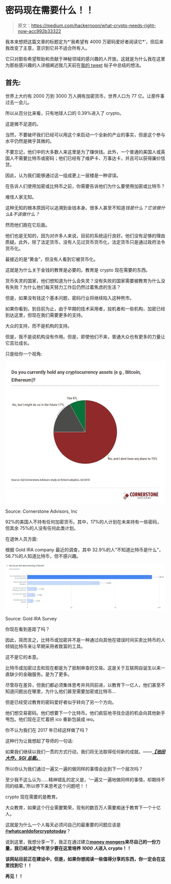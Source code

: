 # 密码现在需要什么！！

> 原文：<https://medium.com/hackernoon/what-crypto-needs-right-now-acc992b33322>

我本来想把这篇文章的标题定为*‘我希望有 4000 万密码爱好者阅读它*’，但后来我改变了主意，意识到它并不适合所有人。

它只对那些希望帮助和贡献于神秘领域的感兴趣的人开放。这就是为什么我在这里为那些感兴趣的人详细阐述我几天前在[我的 tweet](https://twitter.com/AdamDraper/status/1113512567488385024) 帖子中总结的想法。

## 首先:

世界上大约有 2000 万到 3000 万人拥有加密货币，世界人口为 77 亿。让那件事过去一会儿。

所以从百分比来看，只有地球人口的 0.39%进入了 crypto。

这是微不足道的。

当然，不要破坏我们已经可以用这个来启动一个全新的产业的事实，但是这个参与水平仍然是微乎其微的。

不要忘记，他们中的大多数人来这里是为了赚快钱。此外，一个普通的美国人或英国人不需要比特币或密码；他们已经有了维萨卡、万事达卡，并且可以获得廉价信贷。

因此，认为我们能够通过这一组成更上一层楼是一种谬误。

在告诉人们使用加密或比特币之前，你需要告诉他们为什么要使用加密或比特币？

难怪人家无知。

这种无知的根本原因可以追溯到金钱本身。很多人甚至不知道*钱是什么？它该做什么&不该做什么？*

然而他们跑在它后面。

他们也是无知的，因为对许多人来说，目前的系统运行良好。他们没有足够的理由质疑。此外，除了法定货币，没有人见过货币货币化，法定货币只是通过政府法令货币化。

最接近的是“黄金”，但没有人看到它被货币化。

这就是为什么关于金钱的教育是必要的。教育是 crypto 现在需要的东西。

货币失灵的国家，他们想知道为什么会失灵？没有失败的国家需要被教育为什么没有失败？为什么他们每天努力工作后仍然过着焦虑的生活？

但是，如果没有钱这个基本问题，密码行业将继续陷入这种熊市。

如果你看到，到目前为止，由于早期的技术采用者，投机者和一些机构，加密已经到达这里，但现在我们需要更多的支持。

大众的支持，而不是机构的支持。

但是，我不是说机构没有作用。但是，即使他们不来，普通大众也有更多的力量让它茁壮成长。

只是给你一个视角:

![](img/9c06618fbdb8398c95527388c2806c99.png)

Source: Cornerstone Advisors, Inc

92%的美国人不持有任何加密货币。其中，17%的人计划在未来持有一些密码，但其余 75%的人没有任何此类计划。

在退休人员方面:

根据 Gold IRA company 最近的调查，其中 32.9%的人“不知道比特币是什么”，56.7%的人知道比特币，但不感兴趣。

![](img/25a8b649c03783c9a866a25bada60bd2.png)

Source: Gold IRA Survey

你现在看到差距了吗？

因此，简而言之，比特币或加密并不是一种通过向其他在错误时间买卖比特币的人倾销比特币来让早期采用者致富的工具。

这不是它的本意。

比特币或加密过去和现在都是为了抵制审查的交易。这是关于互联网自诞生以来一直缺少的金融服务。是为了更多。

尽管存在差异，但我们都必须集体思考并共同前进，以教育下一亿人，他们甚至不知道问题出在哪里，为什么他们甚至需要加密或比特币…

但是已经受过教育的密码爱好者似乎转向了另一个方向。

他们想交易密码。他们想要下一个比特币。他们疯狂地寻找合适的机会向其他新手甩包。他们现在正忙着把 ico 重新包装成 ieo。

你不认为我们在 2017 年已经这样做了吗？

这种行为让我想起了导师的一句话:

如果我们继续以我们一贯的方式行动，我们将无法取得任何新的成就。——[***【池田大作，SGI 总裁。***](https://www.sgi.org/about-us/founding-presidents/daisaku-ikeda.html)

所以你认为我们通过一遍又一遍的做同样的事情会达到下一个层次吗？

至少我不这么认为……精神错乱的定义是，‘一遍又一遍地做同样的事情，却期待不同的结果。’所以停下来思考这个问题吧！！

crypto 现在需要的是教育。

大众教育，如果这个行业需要繁荣，现有的数百万人需要痴迷于教育下一个十亿人。

这就是为什么一个人每天必须问自己的最重要的问题应该是[#**whatcanIdoforcryptotoday**](https://twitter.com/hashtag/whatcanIdoforcryptotoday?src=hash)？

说到这里，我想分享一下，我正在通过建立[**money mongers**](https://themoneymongers.com/)**来尽自己的一份力量，我已经决定今年至少要在这里培养 *1000 人*进入 crypto！！**

**该网站目前正在建设中，但是，如果你想阅读一些值得分享的东西，你一定会在这里找到它！！**

**再见！！**